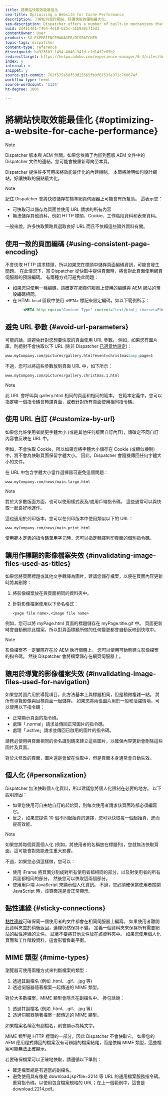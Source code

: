 ```yaml
---
title: 將網站快取效能最佳化
seo-title: Optimizing a Website for Cache Performance
description: 了解如何設計網站，好讓快取的優點最大化。
seo-description: Dispatcher offers a number of built-in mechanisms that you can use to optimize performance. Learn how to design your web site to maximize the benefits of caching.
uuid: 2d4114d1-f464-4e10-b25c-a1b9a9c715d1
contentOwner: User
products: SG_EXPERIENCEMANAGER/DISPATCHER
topic-tags: dispatcher
content-type: reference
discoiquuid: ba323503-1494-4048-941d-c1d14f2e85b2
redirecttarget: https://helpx.adobe.com/experience-manager/6-4/sites/deploying/using/configuring-performance.html
index: y
internal: n
snippet: y
source-git-commit: 762f575a58f53d25565fb9f67537e372c760674f
workflow-type: tm+mt
source-wordcount: '1134'
ht-degree: 100%

---
```



# 將網站快取效能最佳化 {#optimizing-a-website-for-cache-performance}

<!-- 

Comment Type: remark
Last Modified By: Silviu Raiman (raiman)
Last Modified Date: 2017-10-25T04:13:34.919-0400

<p>This is a redirect to /experience-manager/6-2/sites/deploying/using/configuring-performance.html</p>

 -->

>[!NOTE]
>
>Dispatcher 版本與 AEM 無關。如果您依循了內嵌到舊版 AEM 文件中的 Dispatcher 文件的連結，您可能會被重新導向至本頁。

Dispatcher 提供許多可用來將效能最佳化的內建機制。 本節將說明如何設計網站，好讓快取的優點最大化。

>[!NOTE]
>
>記住 Dispatcher 會將快取儲存在標準網頁伺服器上可能會有所幫助。 這表示您：
>
>* 可快取可以儲存為頁面並使用 URL 請求的所有內容
>* 無法儲存其他資料，例如 HTTP 標頭、Cookie、工作階段資料和表單資料。
>
>一般來說，許多快取策略與選取良好 URL 而且不依賴這些額外資料有關。

## 使用一致的頁面編碼 {#using-consistent-page-encoding}

不會快取 HTTP 請求標頭，所以如果您在標頭中儲存頁面編碼資訊，可能會發生問題。 在此情況下，當 Dispatcher 從快取中提供頁面時，將會對此頁面使用網頁伺服器的預設編碼。 有兩種方式可避免此問題：

* 如果您只使用一種編碼，請確定在網頁伺服器上使用的編碼與 AEM 網站的預設編碼相同。
* 在 HTML `head` 區段中使用 `<META>` 標記來設定編碼，如以下範例所示：

```xml
        <META http-equiv="Content-Type" content="text/html; charset=EUC-JP">
```

## 避免 URL 參數 {#avoid-url-parameters}

可能的話，請避免針對您想要快取的頁面使用 URL 參數。 例如，如果您有圖片庫，則絕對不會快取以下 URL (除非 Dispatcher [已適當地設定](dispatcher-configuration.md#main-pars_title_24))：

```xml
www.myCompany.com/pictures/gallery.html?event=christmas&amp;page=1
```

不過，您可以將這些參數放到頁面 URL 中，如下所示：

```xml
www.myCompany.com/pictures/gallery.christmas.1.html
```

>[!NOTE]
>
>此 URL 會呼叫與 gallery.html 相同的頁面和相同的範本。 在範本定義中，您可以指定哪一個指令碼會轉譯頁面，或者針對所有頁面使用相同指令碼。

## 使用 URL 自訂 {#customize-by-url}

如果您允許使用者變更字體大小 (或是其他任何版面自訂內容)，請確定不同自訂內容會反映在 URL 中。

例如，不會快取 Cookie，所以如果您將字體大小儲存在 Cookie (或類似機制) 中，將不會為快取頁面保留字體大小。 因此，Dispatcher 會隨機傳回任何字體大小的文件。

在 URL 中包含字體大小當作選擇器可避免這個問題：

```xml
www.myCompany.com/news/main.large.html
```

>[!NOTE]
>
>對於大多數版面方面，也可以使用樣式表及/或用戶端指令碼。 這些通常可以與快取一起良好地運作。
>
>這也適用於列印版本，您可以在列印版本中使用類似以下的 URL：
>
>`www.myCompany.com/news/main.print.html`
>
>使用範本定義的指令碼萬用字元時，您可以指定轉譯列印頁面的個別指令碼。

## 讓用作標題的影像檔案失效 {#invalidating-image-files-used-as-titles}

如果您將頁面標題或其他文字轉譯為圖片，建議您儲存檔案，以便在頁面內容更新時將其刪除：

1. 將影像檔案放在與頁面相同的資料夾中。
1. 針對影像檔案使用以下命名格式：

   `<page file name>.<image file name>`

例如，您可以將 myPage.html 頁面的標題儲存在 myPage.title.gif 中。 頁面更新時會自動刪除此檔案，所以對頁面標題所做的任何變更都會自動反映到快取中。

>[!NOTE]
>
>影像檔案不一定實際存在於 AEM 執行個體上。 您可以使用可動態建立影像檔案的指令碼。 然後 Dispatcher 會將檔案儲存在網頁伺服器上。

## 讓用於導覽的影像檔案失效 {#invalidating-image-files-used-for-navigation}

如果您將圖片用於導覽項目，此方法基本上與標題相同，但是稍微複雜一點。 將所有導覽影像與目標頁面一起儲存。 如果您將兩張圖片用於一般和活躍情境，可以使用以下指令碼：

* 正常顯示頁面的指令碼。
* 處理「.normal」請求並傳回正常圖片的指令碼。
* 處理「.active」請求並傳回已啟用的圖片的指令碼。

請務必使用與頁面相同的命名識別碼來建立這些圖片，以確保內容更新會刪除這些圖片及頁面。

對於未修改的頁面，圖片還是會留在快取中，但是頁面本身通常會自動失效。

## 個人化 {#personalization}

Dispatcher 無法快取個人化資料，所以建議您將個人化限制在必要的地方。 以下說明原因：

* 如果您使用可自由地自訂的起始頁，則每次使用者請求該頁面時都必須編寫它。
* 反之，如果您提供 10 個不同起始頁的選擇，您可以快取每一個起始頁，進而提高效能。

>[!NOTE]
>
>如果您將每個頁面個人化 (例如，將使用者的名稱放在標題列)，您就無法快取頁面，這可能會對效能產生重大影響。
>
>不過，如果您必須這樣做，您可以：
>
>* 使用 iFrame 將頁面分割成對所有使用者都相同的部分，以及對使用者的所有頁面都相同的部分。 然後您可以快取這兩個部分。
>* 使用用戶端 JavaScript 來顯示個人化資訊。 不過，您必須確保當使用者關閉 JavaScript 時，該頁面還是會正常顯示。
>


## 黏性連線 {#sticky-connections}

[黏性連線](dispatcher.md#TheBenefitsofLoadBalancing)可確保同一個使用者的文件都會在相同伺服器上編寫。 如果使用者離開此資料夾並於稍後返回，連線仍然保持不變。 定義一個資料夾來保存所有需要網站的黏性連線的文件。 試著不要將其他文件放在該資料夾中。 如果您使用個人化頁面和工作階段資料，這會影響負載平衡。

## MIME 類型 {#mime-types}

瀏覽器可使用兩種方式來判斷檔案的類型：

1. 透過其副檔名 (例如 .html、.gif、.jpg 等)
1. 透過伺服器隨著檔案一起傳送的 MIME 類型。

對於大多數檔案，MIME 類型會隱含在副檔名中。 換句話說：

1. 透過其副檔名 (例如 .html、.gif、.jpg 等)
1. 透過伺服器隨著檔案一起傳送的 MIME 類型。

如果檔案名稱沒有副檔名，則會顯示為純文字。

MIME 類型是 HTTP 標頭的一部分，因此 Dispatcher 不會快取它。 如果您的 AEM 應用程式傳回的檔案沒有可辨識的檔案結尾，而是依賴 MIME 類型，這些檔案可能無法正確顯示。

若要確保檔案可以正確地快取，請遵循以下準則：

* 確定檔案總是有適當的副檔名。
* 避免使用具有像是 download.jsp?file=2214 等 URL 的通用檔案服務指令碼。 重寫指令碼，以使用包含檔案規格的 URL；在上一個範例中，這會是 download.2214.pdf。

